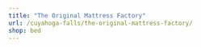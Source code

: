 ```yaml
---
title: "The Original Mattress Factory"
url: /cuyahoga-falls/the-original-mattress-factory/
shop: bed
---
```

